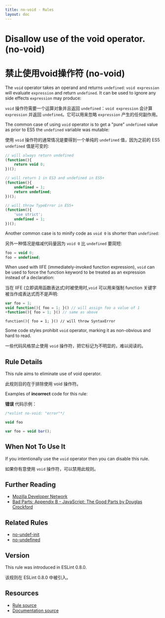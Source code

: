 ```yaml
---
title: no-void - Rules
layout: doc
---
```

<!-- Note: No pull requests accepted for this file. See README.md in the root directory for details. -->

# Disallow use of the void operator. (no-void)

# 禁止使用void操作符 (no-void)

The `void` operator takes an operand and returns `undefined`: `void expression` will evaluate `expression` and return `undefined`. It can be used to ignore any side effects `expression` may produce:

`void` 操作符需要一个运算对象并且返回 `undefined`：`void expression` 会计算 `expression` 并返回 `undefined`。它可以用来忽略 `expression` 产生的任何副作用。

The common case of using `void` operator is to get a "pure" `undefined` value as prior to ES5 the `undefined` variable was mutable:

使用 `void` 操作符的通常情况是要得到一个单纯的 `undefined` 值，因为之前的 ES5 `undefined` 值是可变的:

```js
// will always return undefined
(function(){
    return void 0;
})();

// will return 1 in ES3 and undefined in ES5+
(function(){
    undefined = 1;
    return undefined;
})();

// will throw TypeError in ES5+
(function(){
    'use strict';
    undefined = 1;
})();
```

Another common case is to minify code as `void 0` is shorter than `undefined`:

另外一种情况是缩减代码量因为 `void 0` 比 `undefined` 要简短:

```js
foo = void 0;
foo = undefined;
```

When used with IIFE (immediately-invoked function expression), `void` can be used to force the function keyword to be treated as an expression instead of a declaration:

当在 IIFE (立即调用函数表达式)时被使用时,`void` 可以用来强制 function 关键字被当作成表达式而不是声明:

```js
var foo = 1;
void function(){ foo = 1; }() // will assign foo a value of 1
+function(){ foo = 1; }() // same as above
```

```
function(){ foo = 1; }() // will throw SyntaxError
```

Some code styles prohibit `void` operator, marking it as non-obvious and hard to read.

一些代码风格禁止使用 `void` 操作符，把它标记为不明显的，难以阅读的。

## Rule Details

This rule aims to eliminate use of void operator.

此规则目的在于排除使用 void 操作符。

Examples of **incorrect** code for this rule:

**错误** 代码示例：

```js
/*eslint no-void: "error"*/

void foo

var foo = void bar();
```

## When Not To Use It

If you intentionally use the `void` operator then you can disable this rule.

如果你有意使用 `void` 操作符，可以禁用此规则。

## Further Reading

* [Mozilla Developer Network](https://developer.mozilla.org/en-US/docs/Web/JavaScript/Reference/Operators/void)
* [Bad Parts: Appendix B - JavaScript: The Good Parts by Douglas Crockford](http://oreilly.com/javascript/excerpts/javascript-good-parts/bad-parts.html)

## Related Rules

* [no-undef-init](no-undef-init)
* [no-undefined](no-undefined)

## Version

This rule was introduced in ESLint 0.8.0.

该规则在 ESLint 0.8.0 中被引入。

## Resources

* [Rule source](https://github.com/eslint/eslint/tree/master/lib/rules/no-void.js)
* [Documentation source](https://github.com/eslint/eslint/tree/master/docs/rules/no-void.md)
